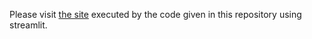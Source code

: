 Please visit [the site][link_streamlit] executed by the code given in this repository using streamlit.

[link_streamlit]: https://ikibalin-moments-main-0doyyd.streamlitapp.com/
